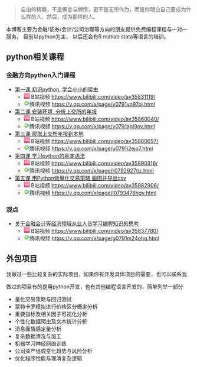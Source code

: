 > 自由的精髓，不是懈怠与懒惰，更不是无所作为，而是你明白自己要成为什么样的人，然后，成为那样的人。

本博客主要为金融/证券/会计/公司治理等方向的朋友提供免费编程课程与一对一服务。
目前以python为主， 以后还会有R matlab stata等语言的培训。

## python相关课程

### 金融方向python入门课程
- [第一课 初识python, 学会小小的爬虫](topic/20181108_python_lesson1.md)
    - <img src="topic/images/bilibili.png" style="width:1rem" /> B站视频 <a href="https://www.bilibili.com/video/av35831119/" target="_blank">https://www.bilibili.com/video/av35831119/</a>
    - <img src="topic/images/v_qq.png" style="width:1rem" />腾讯视频 <a href="https://v.qq.com/x/page/y0791vq97oj.html" target="_blank">https://v.qq.com/x/page/y0791vq97oj.html</a>
- [第二课 安装环境, 分析上交所的年报](topic/20181109_python_lesson2.md)
    - <img src="topic/images/bilibili.png" style="width:1rem" /> B站视频 <a href="https://www.bilibili.com/video/av35860040/" target="_blank">https://www.bilibili.com/video/av35860040/</a>
    - <img src="topic/images/v_qq.png" style="width:1rem" />腾讯视频 <a href="https://v.qq.com/x/page/y0791agl9ov.html" target="_blank">https://v.qq.com/x/page/y0791agl9ov.html</a>
- [第三课 爬取上交所年报到本地](topic/20181111_python_lesson3.md)
    - <img src="topic/images/bilibili.png" style="width:1rem" /> B站视频 <a href="https://www.bilibili.com/video/av35860657/" target="_blank">https://www.bilibili.com/video/av35860657/</a>
    - <img src="topic/images/v_qq.png" style="width:1rem" />腾讯视频 <a href="https://v.qq.com/x/page/u0791i2ejo7.html" target="_blank">https://v.qq.com/x/page/u0791i2ejo7.html</a>
- [第四课 学习python的基本语法](topic/20181113_python_lesson4.md)
    - <img src="topic/images/bilibili.png" style="width:1rem" /> B站视频 <a href="https://www.bilibili.com/video/av35890316/" target="_blank">https://www.bilibili.com/video/av35890316/</a>
    - <img src="topic/images/v_qq.png" style="width:1rem" />腾讯视频 <a href="https://v.qq.com/x/page/r0792927tiz.html" target="_blank">https://v.qq.com/x/page/r0792927tiz.html</a>
- [第五课 用Python做量化交易策略 画图并导出csv](topic/20181114_python_lesson5.md)
    - <img src="topic/images/bilibili.png" style="width:1rem" /> B站视频 <a href="https://www.bilibili.com/video/av35982906/" target="_blank">https://www.bilibili.com/video/av35982906/</a>
    - <img src="topic/images/v_qq.png" style="width:1rem" />腾讯视频 <a href="https://v.qq.com/x/page/l0793478hgv.html" target="_blank">https://v.qq.com/x/page/l0793478hgv.html</a>

### 观点
- [关于金融会计等经济领域从业人员学习编程知识的思考](topic/20181110_viewpoint_about_learn_program.md)
    - <img src="topic/images/bilibili.png" style="width:1rem" /> B站视频 <a href="https://www.bilibili.com/video/av35837780/" target="_blank">https://www.bilibili.com/video/av35837780/</a>
    - <img src="topic/images/v_qq.png" style="width:1rem" />腾讯视频 <a href="https://v.qq.com/x/page/g0791m24ohq.html" target="_blank">https://v.qq.com/x/page/g0791m24ohq.html</a>

## 外包项目
我做过一些比较复杂的实际项目，如果你有开发具体项目的需要，也可以联系我

做过的项目有的是用python开发，也有其他编程语言开发的，简单列举一部分

- 量化交易策略与回归测试
- 蒙特卡罗模拟进行价格区分概率分析
- 重要指标及相关因子可视化分析
- 个性化数据爬虫及文本统计分析
- 消息面情感定量分析
- 复杂数据清洗与加工
- 机器学习神经网络训练
- 公司资产组成变化趋势与风险分析
- 优化程序性能与理清复杂逻辑


